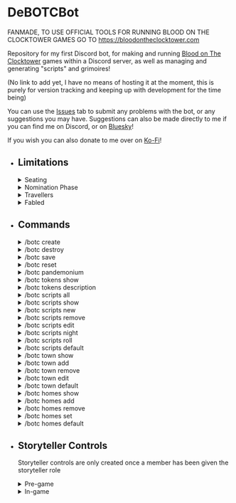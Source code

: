 # DeBOTCBot

FANMADE, TO USE OFFICIAL TOOLS FOR RUNNING BLOOD ON THE CLOCKTOWER GAMES GO TO https://bloodontheclocktower.com

Repository for my first Discord bot, for making and running [Blood on The Clocktower](https://bloodontheclocktower.com) games within a Discord server, as well as managing and generating "scripts" and grimoires!

(No link to add yet, I have no means of hosting it at the moment, this is purely for version tracking and keeping up with development for the time being)

You can use the [Issues](https://github.com/TheDebbyCase/DeBOTCBot/issues) tab to submit any problems with the bot, or any suggestions you may have.
Suggestions can also be made directly to me if you can find me on Discord, or on [Bluesky](https://bsky.app/profile/thedebbycase.bsky.social)!

If you wish you can also donate to me over on [Ko-Fi](https://ko-fi.com/thedebbycase)!

- ## Limitations
 
	<details>
	<summary>Seating</summary>
 
	Currently no game implementation for the seating arrangement of players, nothing planned at the moment  
 
	This must be done using the main website  
	
	</details>
 
	<details>
	<summary>Nomination Phase</summary>
 
	Currently no game implementation for the nomination phase, nothing planned at the moment  
	
	This must be done using the main website  
	
	</details>

	<details>
	<summary>Travellers</summary>
	
	Currently no helper commands or info about Traveller tokens, nothing planned at the moment  
	
	</details>

	<details>
	<summary>Fabled</summary>
	
	Currently no helper commands or info about Fabled tokens, nothing planned at the moment  
	
	</details>

- ## Commands
	<details>
	<summary>/botc create</summary>

	### Required Permission: Manage Channels  

	### Creates roles:  

	Storyteller, upon giving someone this role a special set of game controls are generated within the "Storyteller's Crypt" channel  
 
	BOTC Player, gives access to join and message in game channels (given automatically by the storyteller, no need to manually give to players)  

	### Creates storyteller channels:  

	(Text) "botc-announcements" for ingame public announcements/information through text (Message permissions for Storyteller only)  

	(Voice) "Watchtower" for spectators to watch a stream (where possible) and discuss amongst themselves (Members with the BOTC Player role cannot see this channel)  

	(Voice) "Storyteller's Crypt" for private conversations between players and the storyteller, the voice text channel is also where the storyteller's controls are (Members with the BOTC Player role cannot see this channel, everyone else except the storyteller cannot join unless moved by the storyteller)  
 
	### Creates town channels:  
 
	(Voice) "Town Square" no voice limit, storyteller can drag players to this channel with their controls  
	
	(Voice) Town Channels, configurable amount, names and voice limits using commands (There are a few by default but they are replaceable also using commands)  

	### Creates homes category:  

	Only the category is made, individual voice channels are added later. By default, members with the BOTC Player role cannot see these channels, but each get assigned one channel that they can see, join and message in upon game start. Storyteller has full access to these channels.  

	</details>

	<details>
	<summary>/botc destroy</summary>
	
	### Required Permission: Manage Channels  
 
	Removes all of the above channels and roles, including ones added at game start  
	
	</details>

	<details>
	<summary>/botc save</summary>
	
	### Required Permission: Administrator  
 
	Forces relevant server information to save to the bot's database (Currently my PC, all info saved is listed in the ServerSaveInfo class)  
	
	</details>

	<details>
	<summary>/botc reset</summary>
	
	### Required Permission: Administrator  
 
	Forces bot to remove server information, resetting to default values  
	
	</details>

	<details>
	<summary>/botc pandemonium</summary>
	
	Sends an ephemeral message with links to the official BOTC website and Patreon  
	
	</details>

	<details>
	<summary>/botc tokens show</summary>
	
	Sends an ephemeral message with a list of all character tokens, organised by type  
	
	</details>

	<details>
	<summary>/botc tokens description</summary>
	
	Sends an ephemeral message with the token description of a specified character token  
	
	</details>

	<details>
	<summary>/botc scripts all</summary>
	
	Sends an ephemeral message with a list of all available scripts, with characters, organised by type  
	
	</details>
 
	<details>
	<summary>/botc scripts show</summary>
	
	Sends an ephemeral message with a list of all characters in a specified script, organised by type  
	
	</details>

	<details>
	<summary>/botc scripts new</summary>
	
	### Required Permission: Manage Channels  
 
	Adds a new available script, specifying name and tokens to use, sends ephemeral message with the script and its tokens, organised by type  
	
	</details>

	<details>
	<summary>/botc scripts remove</summary>
	
	### Required Permission: Manage Channels  
 
	Removes an available script by name  
	
	</details>

	<details>
	<summary>/botc scripts edit</summary>
	
	### Required Permission: Manage Channels  
 
	Adds and removes specified tokens from an available script, sends ephemeral message with successfully added and removed tokens  
	
	</details>

	<details>
	<summary>/botc scripts night</summary>
	
	Creates a night order from a specified, available script, sending an ephemeral message with the tokens, organised by the order they wake at night  
	
	</details>

	<details>
	<summary>/botc scripts roll</summary>
	
	Creates a grimoire from a specified, available script and number of players, sending an ephemeral message with the tokens, organised by type, and a night order  
	
	</details>

	<details>
	<summary>/botc scripts default</summary>
	 
	### Required Permission: Manage Channels  

	Resets available scripts to the default 3 main scripts  
	
	</details>

	<details>
	<summary>/botc town show</summary>
	
	Sends an ephemeral message with a list of all available town channel names and voice limits  
	
	</details>

	<details>
	<summary>/botc town add</summary>
	
	### Required Permission: Manage Channels  
 
	Adds a new available town channel, specifying name and voice limit. If town channels currently exist the channel is created  
	
	</details>

	<details>
	<summary>/botc town remove</summary>
	
	### Required Permission: Manage Channels  
 
	Removes an available town channel, specifying name. If town channels currently exist the channel is deleted  
	
	</details>

	<details>
	<summary>/botc town edit</summary>
	
	### Required Permission: Manage Channels  
 
	Edits an existing available town channel, specifying name, new name and new voice limit. New name and voice limit can be left blank to remain unchanged. If town channels currently exist, the specified channel is edited  
	
	</details>

	<details>
	<summary>/botc town default</summary>
	
	### Required Permission: Manage Channels  
 
	Resets available town channels to the default values  

	</details>

	<details>
	<summary>/botc homes show</summary>
	
	Sends an ephemeral message with a list of all available home channel names  

	</details>

	<details>
	<summary>/botc homes add</summary>
	
	### Required Permission: Manage Channels  
 
	Adds a new available home channel name  

	</details>

	<details>
	<summary>/botc homes remove</summary>
	
	### Required Permission: Manage Channels  
	
	Removes an available home channel name  

	</details>

	<details>
	<summary>/botc homes set</summary>
	
	### Required Permission: Manage Channels  
 
	Overwrites all available home channel names with a specified list of names  

	</details>

	<details>
	<summary>/botc homes default</summary>
	
	### Required Permission: Manage Channels  
	
	Resets available home channel names to the default values  

	</details>

- ## Storyteller Controls  

	Storyteller controls are only created once a member has been given the storyteller role  

	<details>
	<summary>Pre-game</summary>
	
	Has access to a selection menu where the storyteller can select any number of members between 5 and 15 inclusive, each of these members will be given the BOTC Player role  
	
	Upon selection, the game will "start", creating a number of home channels equal to the number of players, each player being assigned a home they have access to  
	
	A message will be sent in every BOTC created channel to timestamp the start of the game  
	
	The storyteller controls will change upon the game starting  

	</details>

	<details>
	<summary>In-game</summary>
							
	Has access to a selection menu where the storyteller can select any available script with which to generate a grimoire using the number of players selected previously, and a night order  
	
	Has access to a button which the storyteller can press to notify players they have 10 seconds to go back to the Town Square channel. After the elapsed time, players will be forced into the channel  
	
	Has access to a button which the storyteller can press to send each player to their assigned home channel  
	
	Has access to a button which the storyteller can press to "end" the game, removing all home channels, removing the storyteller controls, removing the Storyteller and the BOTC Player roles from all members, and sending a message in every BOTC created channel to timestamp the end of the game  

	</details>